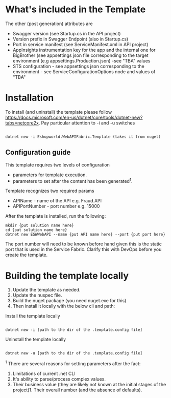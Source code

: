 # What's included in the Template


The other (post generation) attributes are

- Swagger version (see Startup.cs in the API project)
- Version prefix in Swagger Endpoint (also in Startup.cs)
- Port in service manifest (see ServiceManifest.xml in API project)
- AppInsights instrumentation key for the app and the internal one for BigBrother (see appsettings json file corresponding to the target environment (e.g appsettings.Production.json) -see "TBA" values
- STS configuration - see appsettings json corresponding to the environment - see ServiceConfigurationOptions node and values of "TBA"

# Installation

To install (and uninstall) the template please follow https://docs.microsoft.com/en-us/dotnet/core/tools/dotnet-new?tabs=netcore2x. Pay particular attention to -i and -u switches

```shell

dotnet new -i Eshopworld.WebAPIFabric.Template (takes it from nuget)

```

## Configuration guide

This template requires two levels of configuration 

- parameters for template execution.
- parameters to set after the content has been generated<sup>1</sup>.

Template recognizes two required params

- APIName - name of the API e.g. Fraud.API
- APIPortNumber - port number e.g. 15000


After the template is installed, run the following:

``` shell
mkdir {put solution name here}
cd {put solution name here}
dotnet new ESWWebAPI --name {put API name here} --port {put port here}
```

The port number will need to be known before hand given this is the static port that is used in the Service Fabric. Clarify this with DevOps before you create the template.

# Building the template locally

1. Update the template as needed.
1. Update the nuspec file.
1. Build the nuget package (you need nuget.exe for this)
1. Then install it locally with the below cli and path:


Install the template locally
```shell

dotnet new -i [path to the dir of the .template.config file]

```

Uninstall the template locally

```shell

dotnet new -u [path to the dir of the .template.config file]

```


<sup>1</sup> There are several reasons for setting parameters after the fact: 
1. Limitations of current .net CLI
1. It's ability to parse/process complex values.
1. Their business value (they are likely not known at the initial stages of the project)1. Their overall number (and the absence of defaults).